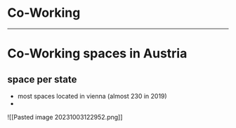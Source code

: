 # Co-Working

---
# Co-Working spaces in Austria
## space per state
- most spaces located in vienna (almost 230 in 2019)
-  
![[Pasted image 20231003122952.png]]
